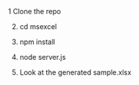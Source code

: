 1 Clone the repo

2. cd msexcel

3. npm install

4. node server.js

5. Look at the generated sample.xlsx
